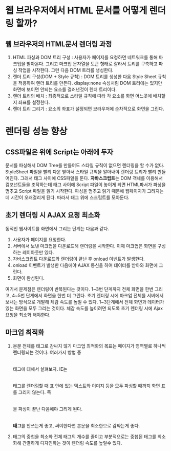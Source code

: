 # 웹 브라우저에서 HTML 문서를 어떻게 렌더링 할까?

## 웹 브라우저의 HTML문서 렌더링 과정
1. HTML 파싱과 DOM 트리 구성 : 사용자가 페이지를 요청하면 네트워크를 통해 마크업을 받아온다. 그리고 마크업 문자열을 토큰 형태로 잘라서 트리를 구축하고 파싱 작업을 시작한다. 그런 다음 DOM 트리를 생성한다.
2. 렌더 트리 구성(DOM + Style 규칙) : DOM 트리를 생성한 다음 Style Sheet 규칙을 적용하여 렌더 트리를 만든다. display:none 속성처럼 DOM 트리에는 있지만 화면에 보이면 안되는 요소를 걸러낸것이 렌더 트리이다.
3. 렌더 트리의 배치 : 최종적으로 스타일 규칙에 따라 각 요소를 화면 어느곳에 배치할지 좌표를 설정한다.
4. 렌더 트리 그리기 : 요소의 좌표가 설정되면 브라우저에 순차적으로 화면을 그린다. 


# 렌더링 성능 향상

## CSS파일은 위에 Script는 아래에 두자
문서를 파싱해서 DOM Tree를 만들어도 스타일 규칙이 없으면 렌더링을 할 수가 없다. StyleSheet 파일을 빨리 다운 받아서 스타일 규칙을 알아내야 렌더링 트리가 빨리 만들어진다.
그래서 <head> 태그 사이에 CSS파일을 둔다. **자바스크립트**는 DOM 객체를 이용해서 컴포넌트들을 조작하는데 <head>태그 사이에 Script 파일이 놓이게 되면 
HTML파서가 파싱을 멈추고 Script 파일을 읽기 시작한다. 파싱을 멈추고 읽기 때문에 웹페이지가 그려지는데 시간이 오래걸리게 된다. 따라서 </body> 태그 위에 스크립트를 모아둔다.


## 초기 렌더링 시 AJAX 요청 최소화

동적인 웹사이트를 화면에서 그리는 단계는 다음과 같다.

1. 사용자가 페이지를 요청한다.
2. 서버에서 보낸 마크업을 다운로드해 렌더링을 시작한다. 이때 마크업은 화면을 구성하는 레이아웃만 있다.
3. 자바스크립트 다운로드와 렌더링이 끝난 후 onload 이벤트가 발생한다.
4. onload 이벤트가 발생한 다음에야 AJAX 통신을 하여 데이터를 받아와 화면에 그린다.
5. 화면이 완성된다.

여기서 문제점은 렌더링이 반복된다는 것이다. 1~3번 단계까지 전체 화면을 한번 그리고, 4~5번 단계에서 화면을 한번 더 그린다.
초기 렌더링 시에 마크업 전체를 서버에서 보내는 방식으로 개발해 체감 속도를 높일 수 있다. 1~3단계에서 전체 화면과 데이터가 있는 화면을 모두 그리는 것이다.
체감 속도를 높이려면 되도록 초기 렌더링 시에 Ajax 요청을 최소화 해야한다.


## 마크업 최적화
1. 본문 전체를 <table> 태그로 감싸지 않기
마크업 최적화의 목표는 페이지가 영역별로 하나씩 렌더링되는 것이다. 여러가지 방법 중 <table> 태그에 대해서 살펴보자.
IE는 <table> 태그를 렌더링할 때 표 안에 있는 텍스트와 이미지 등을 모두 파싱할 때까지 화면 표를 그리지 않는다.
즉 <table>을 파싱이 끝난 다음에야 그리게 된다. **<table> 태그**를 안쓰는게 좋고, 써야한다면 본문을 최소한으로 감싸는게 좋다.
 
2. 태그의 중첩을 최소화
전체 태그의 개수를 줄이고 부분적으로는 중첩된 태그를 최소화해 간결하게 디자인하는 것이 렌더링 속도를 높일수 있다.  
